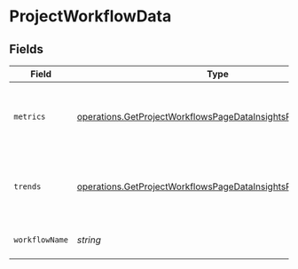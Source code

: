 # ProjectWorkflowData


## Fields

| Field                                                                                                                                                 | Type                                                                                                                                                  | Required                                                                                                                                              | Description                                                                                                                                           | Example                                                                                                                                               |
| ----------------------------------------------------------------------------------------------------------------------------------------------------- | ----------------------------------------------------------------------------------------------------------------------------------------------------- | ----------------------------------------------------------------------------------------------------------------------------------------------------- | ----------------------------------------------------------------------------------------------------------------------------------------------------- | ----------------------------------------------------------------------------------------------------------------------------------------------------- |
| `metrics`                                                                                                                                             | [operations.GetProjectWorkflowsPageDataInsightsResponseMetrics](../../../sdk/models/operations/getprojectworkflowspagedatainsightsresponsemetrics.md) | :heavy_check_mark:                                                                                                                                    | Metrics aggregated across a workflow or branchfor a project.                                                                                          |                                                                                                                                                       |
| `trends`                                                                                                                                              | [operations.GetProjectWorkflowsPageDataInsightsResponseTrends](../../../sdk/models/operations/getprojectworkflowspagedatainsightsresponsetrends.md)   | :heavy_check_mark:                                                                                                                                    | Trends aggregated across a workflow or branch for a project.                                                                                          |                                                                                                                                                       |
| `workflowName`                                                                                                                                        | *string*                                                                                                                                              | :heavy_check_mark:                                                                                                                                    | The name of the workflow.                                                                                                                             | build-and-test                                                                                                                                        |